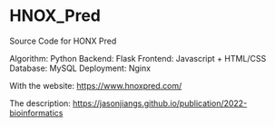 # HNOX_Pred
Source Code for HONX Pred

Algorithm: Python
Backend: Flask
Frontend: Javascript + HTML/CSS
Database: MySQL
Deployment: Nginx

With the website:
https://www.hnoxpred.com/

The description:
https://jasonjiangs.github.io/publication/2022-bioinformatics

